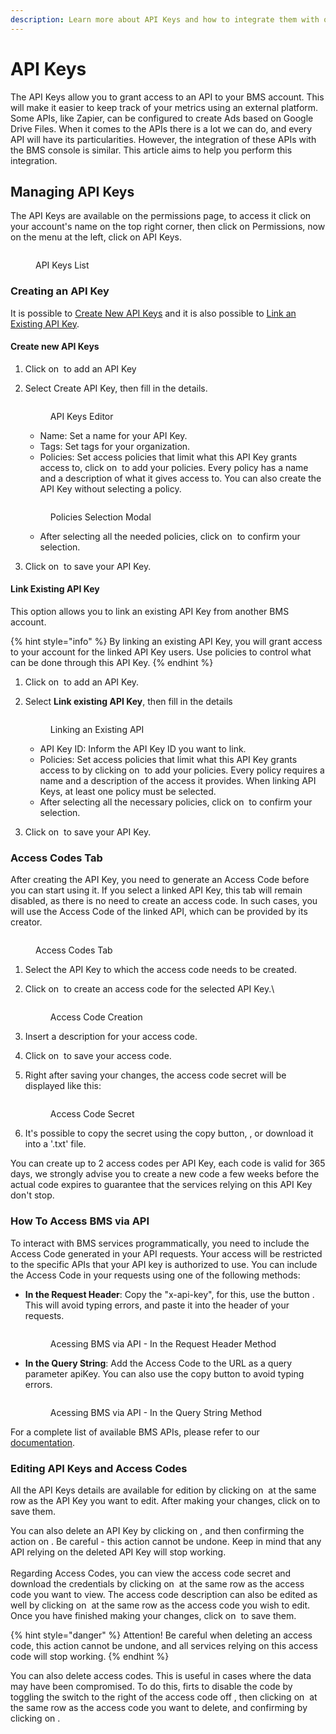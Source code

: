 ```yaml
---
description: Learn more about API Keys and how to integrate them with our platform.
---
```


# API Keys

The API Keys allow you to grant access to an API to your BMS account. This will make it easier to keep track of your metrics using an external platform. Some APIs, like Zapier, can be configured to create Ads based on Google Drive Files. When it comes to the APIs there is a lot we can do, and every API will have its particularities. However, the integration of these APIs with the BMS console is similar. This article aims to help you perform this integration.

## Managing API Keys

The API Keys are available on the permissions page, to access it click on your account's name on the top right corner, then click on Permissions, now on the menu at the left, click on API Keys.

<figure><img src="../../.gitbook/assets/Captura de tela 2024-10-08 092211.png" alt=""><figcaption><p>API Keys List</p></figcaption></figure>

### Creating an API Key

It is possible to [Create New API Keys](api-keys.md#create-new-api-keys) and it is also possible to [Link an Existing API Key](api-keys.md#link-existing-api-key).

#### Create new API Keys

1. Click on <img src="../../.gitbook/assets/image (9).png" alt="" data-size="line"> to add an API Key
2.  Select Create API Key, then fill in the details.

    <figure><img src="../../.gitbook/assets/Captura de tela 2024-10-08 100509.png" alt=""><figcaption><p>API Keys Editor</p></figcaption></figure>

    * Name: Set a name for your API Key.
    * Tags: Set tags for your organization.
    * Policies: Set access policies that limit what this API Key grants access to, click on <img src="../../.gitbook/assets/image (2) (1).png" alt="" data-size="original"> to add your policies. Every policy has a name and a description of what it gives access to. You can also create the API Key without selecting a policy.

    <figure><img src="../../.gitbook/assets/image (146).png" alt=""><figcaption><p>Policies Selection Modal</p></figcaption></figure>

    * After selecting all the needed policies, click on <img src="../../.gitbook/assets/image (153).png" alt="" data-size="line"> to confirm your selection.
3. Click on <img src="../../.gitbook/assets/image (4) (1).png" alt="" data-size="line"> to save your API Key.

#### Link Existing API Key

This option allows you to link an existing API Key from another BMS account.&#x20;

{% hint style="info" %}
By linking an existing API Key, you will grant access to your account for the linked API Key users. Use policies to control what can be done through this API Key.
{% endhint %}

1. Click on <img src="../../.gitbook/assets/image (9).png" alt="" data-size="line"> to add an API Key.
2.  Select **Link existing API Key**, then fill in the details

    <figure><img src="../../.gitbook/assets/image (5) (10).png" alt=""><figcaption><p>Linking an Existing API</p></figcaption></figure>

    * API Key ID: Inform the API Key ID you want to link.
    * Policies: Set access policies that limit what this API Key grants access to by clicking on <img src="../../.gitbook/assets/image (2) (1).png" alt="" data-size="original"> to add your policies. Every policy requires a name and a description of the access it provides. When linking API Keys, at least one policy must be selected.
    * After selecting all the necessary policies, click on <img src="../../.gitbook/assets/image (153).png" alt="" data-size="line"> to confirm your selection.
3. Click on <img src="../../.gitbook/assets/image (4) (1).png" alt="" data-size="line"> to save your API Key.

### Access Codes Tab

After creating the API Key, you need to generate an Access Code before you can start using it. If you select a linked API Key, this tab will remain disabled, as there is no need to create an access code. In such cases, you will use the Access Code of the linked API, which can be provided by its creator.

<figure><img src="../../.gitbook/assets/image (155).png" alt=""><figcaption><p>Access Codes Tab</p></figcaption></figure>

1. Select the API Key to which the access code needs to be created.
2.  Click on <img src="../../.gitbook/assets/image (156).png" alt="" data-size="line"> to create an access code for the selected API Key.\


    <figure><img src="../../.gitbook/assets/image (149).png" alt=""><figcaption><p>Access Code Creation</p></figcaption></figure>
3. Insert a description for your access code.
4. Click on <img src="../../.gitbook/assets/image (158).png" alt="" data-size="line"> to save your access code.
5.  Right after saving your changes, the access code secret will be displayed like this:

    <figure><img src="../../.gitbook/assets/Captura de tela 2024-10-09 090427.png" alt=""><figcaption><p>Access Code Secret</p></figcaption></figure>
6. It's possible to copy the secret using the copy button, <img src="../../.gitbook/assets/image (419).png" alt="" data-size="original">, or download it into a '.txt' file.

You can create up to 2 access codes per API Key, each code is valid for 365 days, we strongly advise you to create a new code a few weeks before the actual code expires to guarantee that the services relying on this API Key don't stop.&#x20;

### How To Access BMS via API

To interact with BMS services programmatically, you need to include the Access Code generated in your API requests. Your access will be restricted to the specific APIs that your API key is authorized to use. You can include the Access Code in your requests using one of the following methods:

*   **In the Request Header**: Copy the "x-api-key", for this, use the button <img src="../../.gitbook/assets/image (151).png" alt="" data-size="original">. This will avoid typing errors, and paste it into the header of your requests.

    <figure><img src="../../.gitbook/assets/image (150).png" alt=""><figcaption><p>Acessing BMS via API - In the Request Header Method</p></figcaption></figure>
*   **In the Query String**: Add the Access Code to the URL as a query parameter apiKey. You can also use the copy button to avoid typing errors.

    <figure><img src="../../.gitbook/assets/image (152).png" alt=""><figcaption><p>Acessing BMS via API - In the Query String Method</p></figcaption></figure>

For a complete list of available BMS APIs, please refer to our [documentation](https://api.bluems.com/).

### Editing API Keys and Access Codes

All the API Keys details are available for edition by clicking on <img src="../../.gitbook/assets/image (420).png" alt="" data-size="line"> at the same row as the API Key you want to edit. After making your changes, click on <img src="../../.gitbook/assets/image (421).png" alt="" data-size="line">to save them.&#x20;

You can also delete an API Key by clicking on <img src="../../.gitbook/assets/image (422).png" alt="" data-size="original">, and then confirming the action on <img src="../../.gitbook/assets/image (423).png" alt="" data-size="line">. Be careful - this action cannot be undone. Keep in mind that any API relying on the deleted API Key will stop working.\
\
Regarding Access Codes, you can view the access code secret and download the credentials by clicking on <img src="../../.gitbook/assets/image (424).png" alt="" data-size="original"> at the same row as the access code you want to view. The access code description can also be edited as well by clicking on <img src="../../.gitbook/assets/image (420).png" alt="" data-size="line"> at the same row as the access code you wish to edit. Once you have finished making your changes, click on <img src="../../.gitbook/assets/image (421).png" alt="" data-size="line"> to save them.&#x20;

{% hint style="danger" %}
Attention! Be careful when deleting an access code, this action cannot be undone, and all services relying on this access code will stop working.
{% endhint %}

You can also delete access codes. This is useful in cases where the data may have been compromised. To do this, firts to disable the code by toggling the switch to the right of the access code off <img src="../../.gitbook/assets/image (425).png" alt="" data-size="original">, then clicking on <img src="../../.gitbook/assets/image (422).png" alt="" data-size="original"> at the same row as the access code you want to delete, and confirming by clicking on <img src="../../.gitbook/assets/image (423).png" alt="" data-size="line">.&#x20;
